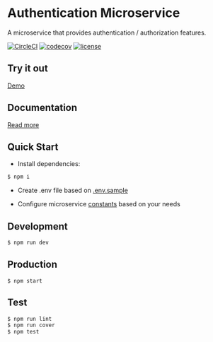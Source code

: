 # Authentication Microservice

A microservice that provides authentication / authorization features.

[![CircleCI](https://circleci.com/gh/dimitamp/authentication-microservice/tree/master.svg?style=svg&circle-token=6a257ad3c2af50566291f4d1f618127dfc3e7b28)](https://circleci.com/gh/dimitamp/authentication-microservice)
[![codecov](https://codecov.io/gh/dimitamp/authentication-microservice/branch/master/graph/badge.svg?token=Fc3HHwj5VH)](https://codecov.io/gh/dimitamp/authentication-microservice)
[![license](https://img.shields.io/github/license/dimitamp/authentication-microservice.svg)](./LICENSE)
## Try it out
 [Demo](http://83.212.107.194:5000)

## Documentation 
  [Read more](http://83.212.107.194:5000/docs)

## Quick Start

- Install dependencies:

```bash
$ npm i
```

- Create .env file based on [.env.sample](./.env.sample)

- Configure microservice [constants](./src/utilities/validation/constants.js) based on your needs

## Development

```bash
$ npm run dev
```

## Production

```bash.
$ npm start
```

## Test

```bash
$ npm run lint
$ npm run cover
$ npm test




```
